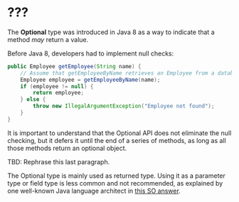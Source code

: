 # ???

The **Optional<T>** type was introduced in Java 8 as a way to indicate that a method _may_ return a value.

Before Java 8, developers had to implement null checks:

```java
public Employee getEmployee(String name) {
    // Assume that getEmployeeByName retrieves an Employee from a database
    Employee employee = getEmployeeByName(name);
    if (employee != null) {
        return employee;
    } else {
        throw new IllegalArgumentException("Employee not found");
    }
}
```

It is important to understand that the Optional API does not eliminate the null checking,
but it defers it until the end of a series of methods, as long as all those methods return an optional object.

TBD: Rephrase this last paragraph.

The Optional type is mainly used as returned type. Using it as a parameter type or field type is less common and
not recommended, as explained by one well-known Java language architect in [this SO answer](https://stackoverflow.com/questions/26327957/should-java-8-getters-return-optional-type).

